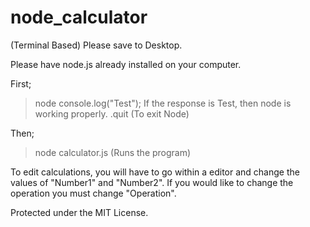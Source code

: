 # node_calculator
(Terminal Based)
Please save to Desktop.


Please have node.js already installed on your computer.


First;
> node
> console.log("Test"); 
> If the response is Test, then node is working properly.
> .quit (To exit Node)

Then;
> node calculator.js (Runs the program)



To edit calculations, you will have to go within a editor and change the values of "Number1" and "Number2".
If you would like to change the operation you must change "Operation".




Protected under the MIT License.
